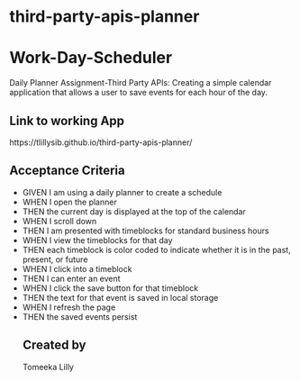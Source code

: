 # third-party-apis-planner
<h1>Work-Day-Scheduler</h1>

Daily Planner Assignment-Third Party APIs:
Creating a simple calendar application that allows a user to save events for each hour of the day.

<h2>Link to working App</h2>
https://tlillysib.github.io/third-party-apis-planner/

<h2>Acceptance Criteria</h2>
<ul>
<li>GIVEN I am using a daily planner to create a schedule</li>
<li>WHEN I open the planner</li>
<li>THEN the current day is displayed at the top of the calendar</li>
<li>WHEN I scroll down</li>
<li>THEN I am presented with timeblocks for standard business hours</li>
<li>WHEN I view the timeblocks for that day</li>
<li>THEN each timeblock is color coded to indicate whether it is in the past, present, or future</li>
<li>WHEN I click into a timeblock</li>
<li>THEN I can enter an event</li>
<li>WHEN I click the save button for that timeblock</li>
<li>THEN the text for that event is saved in local storage</li>
<li>WHEN I refresh the page</li>
<li>THEN the saved events persist</li>

<h2>Created by</h2>
Tomeeka Lilly